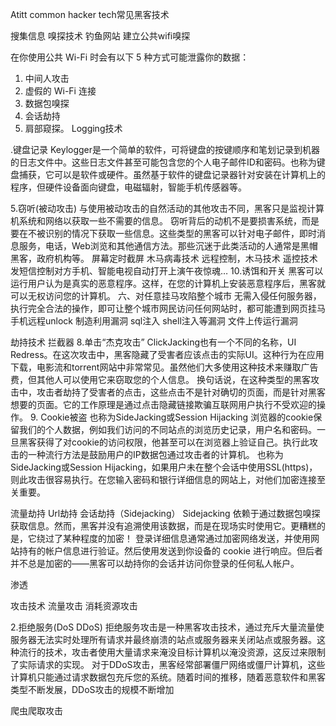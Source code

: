 Atitt common hacker tech常见黑客技术


搜集信息  嗅探技术  钓鱼网站
建立公共wifi嗅探

在你使用公共 Wi-Fi 时会有以下 5 种方式可能泄露你的数据：
1. 中间人攻击
2. 虚假的 Wi-Fi 连接
3. 数据包嗅探
4. 会话劫持
5. 肩部窥探。
Logging技术

.键盘记录
Keylogger是一个简单的软件，可将键盘的按键顺序和笔划记录到机器的日志文件中。这些日志文件甚至可能包含您的个人电子邮件ID和密码。也称为键盘捕获，它可以是软件或硬件。虽然基于软件的键盘记录器针对安装在计算机上的程序，但硬件设备面向键盘，电磁辐射，智能手机传感器等。

5.窃听(被动攻击)
与使用被动攻击的自然活动的其他攻击不同，黑客只是监视计算机系统和网络以获取一些不需要的信息。
窃听背后的动机不是要损害系统，而是要在不被识别的情况下获取一些信息。这些类型的黑客可以针对电子邮件，即时消息服务，电话，Web浏览和其他通信方法。那些沉迷于此类活动的人通常是黑帽黑客，政府机构等。
屏幕定时截屏
木马病毒技术
远程控制，木马技术
遥控技术
发短信控制对方手机、智能电视自动打开上演午夜惊魂…
10.诱饵和开关
黑客可以运行用户认为是真实的恶意程序。这样，在您的计算机上安装恶意程序后，黑客就可以无权访问您的计算机。
六、对任意挂马攻陷整个城市
无需入侵任何服务器，执行完全合法的操作，即可让整个城市网民访问任何网站时，都可能遭到网页挂马
手机远程unlock
制造利用漏洞 sql注入 shell注入等漏洞 文件上传运行漏洞

劫持技术   拦截器
8.单击“杰克攻击”
ClickJacking也有一个不同的名称，UI Redress。在这次攻击中，黑客隐藏了受害者应该点击的实际UI。这种行为在应用下载，电影流和torrent网站中非常常见。虽然他们大多使用这种技术来赚取广告费，但其他人可以使用它来窃取您的个人信息。
换句话说，在这种类型的黑客攻击中，攻击者劫持了受害者的点击，这些点击不是针对确切的页面，而是针对黑客想要的页面。它的工作原理是通过点击隐藏链接欺骗互联网用户执行不受欢迎的操作。
9. Cookie被盗 也称为SideJacking或Session Hijacking
浏览器的cookie保留我们的个人数据，例如我们访问的不同站点的浏览历史记录，用户名和密码。一旦黑客获得了对cookie的访问权限，他甚至可以在浏览器上验证自己。执行此攻击的一种流行方法是鼓励用户的IP数据包通过攻击者的计算机。
也称为SideJacking或Session Hijacking，如果用户未在整个会话中使用SSL(https)，则此攻击很容易执行。在您输入密码和银行详细信息的网站上，对他们加密连接至关重要。


流量劫持
Url劫持
会话劫持（Sidejacking）
Sidejacking 依赖于通过数据包嗅探获取信息。然而，黑客并没有追溯使用该数据，而是在现场实时使用它。更糟糕的是，它绕过了某种程度的加密！
登录详细信息通常通过加密网络发送，并使用网站持有的帐户信息进行验证。然后使用发送到你设备的 cookie 进行响应。但后者并不总是加密的——黑客可以劫持你的会话并访问你登录的任何私人帐户。

渗透 


攻击技术  流量攻击  消耗资源攻击


2.拒绝服务(DoS DDoS)
拒绝服务攻击是一种黑客攻击技术，通过充斥大量流量使服务器无法实时处理所有请求并最终崩溃的站点或服务器来关闭站点或服务器。这种流行的技术，攻击者使用大量请求来淹没目标计算机以淹没资源，这反过来限制了实际请求的实现。
对于DDoS攻击，黑客经常部署僵尸网络或僵尸计算机，这些计算机只能通过请求数据包充斥您的系统。随着时间的推移，随着恶意软件和黑客类型不断发展，DDoS攻击的规模不断增加

爬虫爬取攻击
